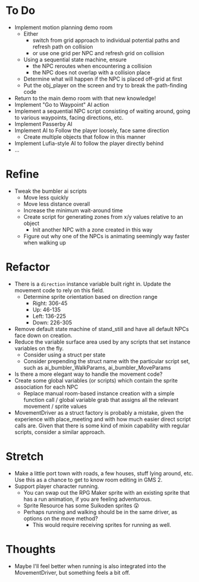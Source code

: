 # To Do
- Implement motion planning demo room
  - Either 
    - switch from grid approach to individual potential paths and refresh path on collision
    - or use one grid per NPC and refresh grid on collision
  - Using a sequential state machine, ensure 
    - the NPC reroutes when encountering a collision
    - the NPC does not overlap with a collision place
  - Determine what will happen if the NPC is placed off-grid at first
  - Put the obj_player on the screen and try to break the path-finding code
- Return to the main demo room with that new knowledge!
- Implement "Go to Waypoint" AI action
- Implement a sequential NPC script consisting of waiting around, going to various waypoints, facing directions, etc.
- Implement Passerby AI
- Implement AI to Follow the player loosely, face same direction
  - Create multiple objects that follow in this manner
- Implement Lufia-style AI to follow the player directly behind
- ...

# Refine
- Tweak the bumbler ai scripts
  - Move less quickly
  - Move less distance overall
  - Increase the minimum wait-around time
  - Create script for generating zones from x/y values relative to an object
    - Init another NPC with a zone created in this way
  - Figure out why one of the NPCs is animating seemingly way faster when walking up


# Refactor
- There is a `direction` instance variable built right in. Update the movement code to rely on this field.
  - Determine sprite orientation based on direction range
    - Right: 306-45
    - Up: 46-135
    - Left: 136-225
    - Down: 226-305 
- Remove default state machine of stand_still and have all default NPCs face down on creation.
- Reduce the variable surface area used by any scripts that set instance variables on the fly.
  - Consider using a struct per state
  - Consider prepending the struct name with the particular script set, such as ai_bumbler_WalkParams, ai_bumbler_MoveParams
- Is there a more elegant way to handle the movement code?
- Create some global variables (or scripts) which contain the sprite association for each NPC
  - Replace manual room-based instance creation with a simple function call / global variable grab that assigns all the relevant movement / sprite values
- MovementDriver as a struct factory is probably a mistake, given the experience with place_meeting and with how much easier direct script calls are. Given that there is some kind of mixin capability with regular scripts, consider a similar approach. 

# Stretch
- Make a little port town with roads, a few houses, stuff lying around, etc. Use this as a chance to get to know room editing in GMS 2. 
- Support player character running.
  - You can swap out the RPG Maker sprite with an existing sprite that has a run animation, if you are feeling adventurous.
  - Sprite Resource has some Suikoden sprites 😲
  - Perhaps running and walking should be in the same driver, as options on the move method?
    - This would require receiving sprites for running as well.

# Thoughts
- Maybe I'll feel better when running is also integrated into the MovementDriver, but something feels a bit off.